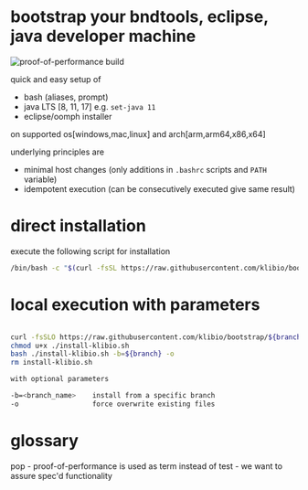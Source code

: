 # bootstrap your bndtools, eclipse, java developer machine

![proof-of-performance build](https://github.com/klibio/bootstrap/actions/workflows/pop.yml/badge.svg)

quick and easy setup of 

* bash (aliases, prompt)
* java LTS [8, 11, 17] e.g. `set-java 11`
* eclipse/oomph installer 

on supported os[windows,mac,linux] and arch[arm,arm64,x86,x64]

underlying principles are
* minimal host changes (only additions in `.bashrc` scripts and `PATH` variable)
* idempotent execution (can be consecutively executed give same result)

# direct installation
execute the following script for installation
```bash
/bin/bash -c "$(curl -fsSL https://raw.githubusercontent.com/klibio/bootstrap/main/install-klibio.sh)"
```

# local execution with parameters
```bash

curl -fsSLO https://raw.githubusercontent.com/klibio/bootstrap/${branch}/install-klibio.sh
chmod u+x ./install-klibio.sh
bash ./install-klibio.sh -b=${branch} -o
rm install-klibio.sh

with optional parameters

-b=<branch_name>    install from a specific branch
-o                  force overwrite existing files 
```

# glossary

pop - proof-of-performance is used as term instead of test - we want to assure spec'd functionality
